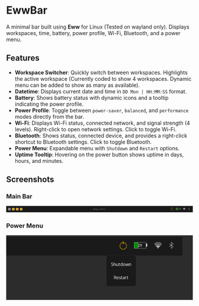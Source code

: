 # EwwBar

A minimal bar built using **Eww** for Linux (Tested on wayland only). Displays workspaces, time, battery, power profile, Wi-Fi, Bluetooth, and a power menu.

## Features

- **Workspace Switcher**: Quickly switch between workspaces. Highlights the active workspace (Currently coded to show 4 workspaces. Dynamic menu can be added to show as many as available).
- **Datetime**: Displays current date and time in `DD Mon | HH:MM:SS` format.
- **Battery**: Shows battery status with dynamic icons and a tooltip indicating the power profile.
- **Power Profile**: Toggle between `power-saver`, `balanced`, and `performance` modes directly from the bar.
- **Wi-Fi**: Displays Wi-Fi status, connected network, and signal strength (4 levels). Right-click to open network settings. Click to toggle Wi-Fi.
- **Bluetooth**: Shows status, connected device, and provides a right-click shortcut to Bluetooth settings. Click to toggle Bluetooth.
- **Power Menu**: Expandable menu with `Shutdown` and `Restart` options.
- **Uptime Tooltip**: Hovering on the power button shows uptime in days, hours, and minutes.

## Screenshots

### Main Bar
![Eww Bar](screenshots/main_bar.png)

### Power Menu
![Power Menu](screenshots/power_menu.png)

